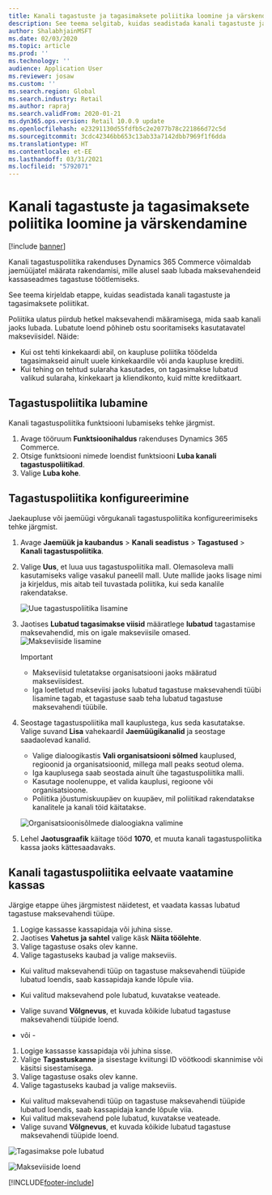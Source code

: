```yaml
---
title: Kanali tagastuste ja tagasimaksete poliitika loomine ja värskendamine
description: See teema selgitab, kuidas seadistada kanali tagastuste ja tagasimaksete poliitikat.
author: ShalabhjainMSFT
ms.date: 02/03/2020
ms.topic: article
ms.prod: ''
ms.technology: ''
audience: Application User
ms.reviewer: josaw
ms.custom: ''
ms.search.region: Global
ms.search.industry: Retail
ms.author: rapraj
ms.search.validFrom: 2020-01-21
ms.dyn365.ops.version: Retail 10.0.9 update
ms.openlocfilehash: e23291130d55fdfb5c2e2077b78c221866d72c5d
ms.sourcegitcommit: 3cdc42346bb653c13ab33a7142dbb7969f1f6dda
ms.translationtype: HT
ms.contentlocale: et-EE
ms.lasthandoff: 03/31/2021
ms.locfileid: "5792071"
---
```

# <a name="create-and-update-a-returns-and-refunds-policy-for-a-channel"></a>Kanali tagastuste ja tagasimaksete poliitika loomine ja värskendamine

[!include [banner](includes/banner.md)]

Kanali tagastuspoliitika rakenduses Dynamics 365 Commerce võimaldab jaemüüjatel määrata rakendamisi, mille alusel saab lubada maksevahendeid kassaseadmes tagastuse töötlemiseks.  

See teema kirjeldab etappe, kuidas seadistada kanali tagastuste ja tagasimaksete poliitikat.

Poliitika ulatus piirdub hetkel maksevahendi määramisega, mida saab kanali jaoks lubada. Lubatute loend põhineb ostu sooritamiseks kasutatavatel makseviisidel. Näide:

- Kui ost tehti kinkekaardi abil, on kaupluse poliitika töödelda tagasimakseid ainult uuele kinkekaardile või anda kaupluse krediiti. 
- Kui tehing on tehtud sularaha kasutades, on tagasimakse lubatud valikud sularaha, kinkekaart ja kliendikonto, kuid mitte krediitkaart. 


## <a name="enable-return-policy"></a>Tagastuspoliitika lubamine

Kanali tagastuspoliitika funktsiooni lubamiseks tehke järgmist.

1. Avage tööruum **Funktsioonihaldus** rakenduses Dynamics 365 Commerce.
2. Otsige funktsiooni nimede loendist funktsiooni **Luba kanali tagastuspoliitikad**.
3. Valige **Luba kohe**. 

## <a name="configure-return-policy"></a>Tagastuspoliitika konfigureerimine

Jaekaupluse või jaemüügi võrgukanali tagastuspoliitika konfigureerimiseks tehke järgmist.

1. Avage **Jaemüük ja kaubandus** \> **Kanali seadistus** \> **Tagastused** \> **Kanali tagastuspoliitika**.

2. Valige **Uus**, et luua uus tagastuspoliitika mall. Olemasoleva malli kasutamiseks valige vasakul paneelil mall. Uute mallide jaoks lisage nimi ja kirjeldus, mis aitab teil tuvastada poliitika, kui seda kanalile rakendatakse.

   ![Uue tagastuspoliitika lisamine](media/Return-policy-page1.png "Uue tagastuspoliitika lisamine")
     
   
3. Jaotises **Lubatud tagasimakse viisid** määratlege **lubatud** tagastamise maksevahendid, mis on igale makseviisile omased.
   ![Makseviiside lisamine](media/Return-policy-page2.PNG "Lubatud makseviiside määramine makse tüübi kohta")
   
    > [!IMPORTANT]
    > - Makseviisid tuletatakse organisatsiooni jaoks määratud makseviisidest.
    > - Iga loetletud makseviisi jaoks lubatud tagastuse maksevahendi tüübi lisamine tagab, et tagastuse saab teha lubatud tagastuse maksevahendi tüübile.
    
4. Seostage tagastuspoliitika mall kauplustega, kus seda kasutatakse. Valige suvand **Lisa** vahekaardil **Jaemüügikanalid** ja seostage saadaolevad kanalid. 

    - Valige dialoogikastis **Vali organisatsiooni sõlmed** kauplused, regioonid ja organisatsioonid, millega mall peaks seotud olema.
    - Iga kauplusega saab seostada ainult ühe tagastuspoliitika malli.
    - Kasutage noolenuppe, et valida kauplusi, regioone või organisatsioone.
    - Poliitika jõustumiskuupäev on kuupäev, mil poliitikad rakendatakse kanalitele ja kanali töid käitatakse. 

    ![Organisatsioonisõlmede dialoogiakna valimine](media/Return-policy-page3.PNG "Organisatsioonisõlmede dialoogiakna valimine")

5. Lehel **Jaotusgraafik** käitage tööd **1070**, et muuta kanali tagastuspoliitika kassa jaoks kättesaadavaks.

## <a name="preview-the-channel-return-policy-in-the-pos"></a>Kanali tagastuspoliitika eelvaate vaatamine kassas

Järgige etappe ühes järgmistest näidetest, et vaadata kassas lubatud tagastuse maksevahendi tüüpe.

1. Logige kassasse kassapidaja või juhina sisse.
2. Jaotises **Vahetus ja sahtel** valige käsk **Näita töölehte**.
3. Valige tagastuse osaks olev kanne. 
4. Valige tagastuseks kaubad ja valige makseviis.  
- Kui valitud maksevahendi tüüp on tagastuse maksevahendi tüüpide lubatud loendis, saab kassapidaja kande lõpule viia.
- Kui valitud maksevahend pole lubatud, kuvatakse veateade.
- Valige suvand **Võlgnevus**, et kuvada kõikide lubatud tagastuse maksevahendi tüüpide loend.

- või -

1. Logige kassasse kassapidaja või juhina sisse.
2. Valige **Tagastuskanne** ja sisestage kviitungi ID vöötkoodi skannimise või käsitsi sisestamisega. 
3. Valige tagastuse osaks olev kanne. 
4. Valige tagastuseks kaubad ja valige makseviis.  
- Kui valitud maksevahendi tüüp on tagastuse maksevahendi tüüpide lubatud loendis, saab kassapidaja kande lõpule viia.
- Kui valitud maksevahend pole lubatud, kuvatakse veateade.
- Valige suvand **Võlgnevus**, et kuvada kõikide lubatud tagastuse maksevahendi tüüpide loend.

![Tagasimakse pole lubatud](media/Return-policy-page6.png "Tagasimakse tüüp ei ole lubatud")



![Makseviiside loend](media/Return-policy-page5.PNG "Tagasimakse tüübid on lubatud")


[!INCLUDE[footer-include](../includes/footer-banner.md)]
